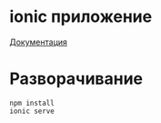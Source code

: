 # ionic приложение

[Документация](https://test-bc740.web.app/)
# Разворачивание
```
npm install 
ionic serve
```